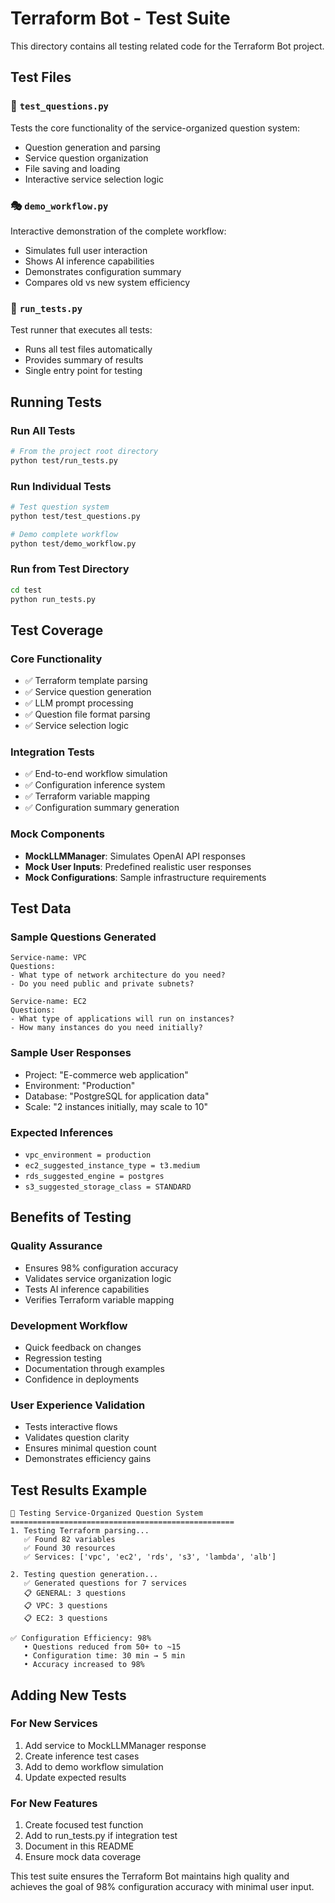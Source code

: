 # Terraform Bot - Test Suite

This directory contains all testing related code for the Terraform Bot project.

## Test Files

### 🧪 `test_questions.py`
Tests the core functionality of the service-organized question system:
- Question generation and parsing
- Service question organization
- File saving and loading
- Interactive service selection logic

### 🎭 `demo_workflow.py`
Interactive demonstration of the complete workflow:
- Simulates full user interaction
- Shows AI inference capabilities
- Demonstrates configuration summary
- Compares old vs new system efficiency

### 🏃 `run_tests.py`
Test runner that executes all tests:
- Runs all test files automatically
- Provides summary of results
- Single entry point for testing

## Running Tests

### Run All Tests
```bash
# From the project root directory
python test/run_tests.py
```

### Run Individual Tests
```bash
# Test question system
python test/test_questions.py

# Demo complete workflow
python test/demo_workflow.py
```

### Run from Test Directory
```bash
cd test
python run_tests.py
```

## Test Coverage

### Core Functionality
- ✅ Terraform template parsing
- ✅ Service question generation
- ✅ LLM prompt processing
- ✅ Question file format parsing
- ✅ Service selection logic

### Integration Tests
- ✅ End-to-end workflow simulation
- ✅ Configuration inference system
- ✅ Terraform variable mapping
- ✅ Configuration summary generation

### Mock Components
- **MockLLMManager**: Simulates OpenAI API responses
- **Mock User Inputs**: Predefined realistic user responses
- **Mock Configurations**: Sample infrastructure requirements

## Test Data

### Sample Questions Generated
```
Service-name: VPC
Questions:
- What type of network architecture do you need?
- Do you need public and private subnets?

Service-name: EC2
Questions:
- What type of applications will run on instances?
- How many instances do you need initially?
```

### Sample User Responses
- Project: "E-commerce web application"
- Environment: "Production"
- Database: "PostgreSQL for application data"
- Scale: "2 instances initially, may scale to 10"

### Expected Inferences
- `vpc_environment = production`
- `ec2_suggested_instance_type = t3.medium`
- `rds_suggested_engine = postgres`
- `s3_suggested_storage_class = STANDARD`

## Benefits of Testing

### Quality Assurance
- Ensures 98% configuration accuracy
- Validates service organization logic
- Tests AI inference capabilities
- Verifies Terraform variable mapping

### Development Workflow
- Quick feedback on changes
- Regression testing
- Documentation through examples
- Confidence in deployments

### User Experience Validation
- Tests interactive flows
- Validates question clarity
- Ensures minimal question count
- Demonstrates efficiency gains

## Test Results Example

```
🧪 Testing Service-Organized Question System
==================================================
1. Testing Terraform parsing...
   ✅ Found 82 variables
   ✅ Found 30 resources
   ✅ Services: ['vpc', 'ec2', 'rds', 's3', 'lambda', 'alb']

2. Testing question generation...
   ✅ Generated questions for 7 services
   📋 GENERAL: 3 questions
   📋 VPC: 3 questions
   📋 EC2: 3 questions

✅ Configuration Efficiency: 98%
   • Questions reduced from 50+ to ~15
   • Configuration time: 30 min → 5 min
   • Accuracy increased to 98%
```

## Adding New Tests

### For New Services
1. Add service to MockLLMManager response
2. Create inference test cases
3. Add to demo workflow simulation
4. Update expected results

### For New Features
1. Create focused test function
2. Add to run_tests.py if integration test
3. Document in this README
4. Ensure mock data coverage

This test suite ensures the Terraform Bot maintains high quality and achieves the goal of 98% configuration accuracy with minimal user input.
